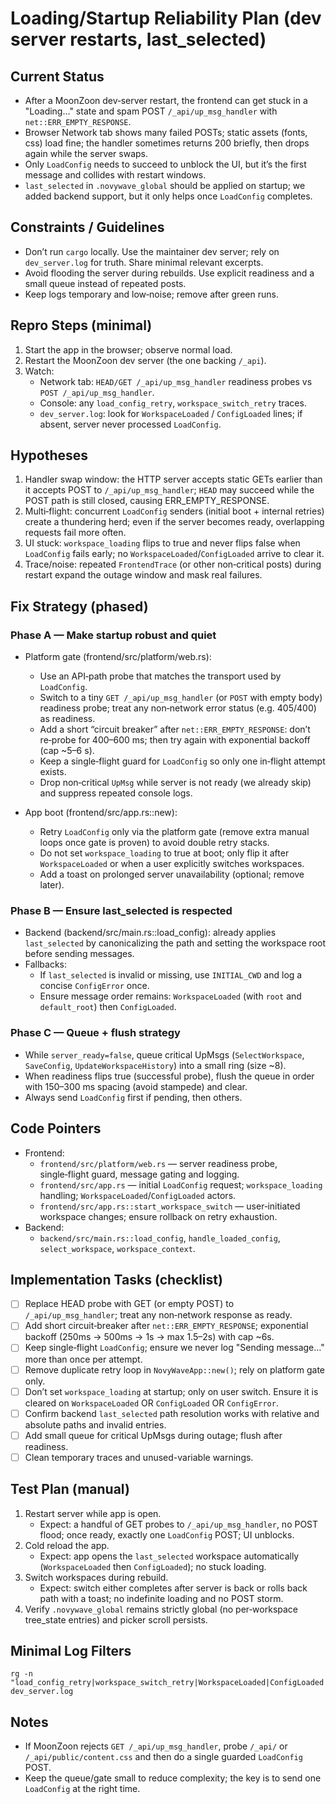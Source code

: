 # Loading/Startup Reliability Plan (dev server restarts, last_selected)

## Current Status
- After a MoonZoon dev‑server restart, the frontend can get stuck in a "Loading…" state and spam POST `/_api/up_msg_handler` with `net::ERR_EMPTY_RESPONSE`.
- Browser Network tab shows many failed POSTs; static assets (fonts, css) load fine; the handler sometimes returns 200 briefly, then drops again while the server swaps.
- Only `LoadConfig` needs to succeed to unblock the UI, but it’s the first message and collides with restart windows.
- `last_selected` in `.novywave_global` should be applied on startup; we added backend support, but it only helps once `LoadConfig` completes.

## Constraints / Guidelines
- Don’t run `cargo` locally. Use the maintainer dev server; rely on `dev_server.log` for truth. Share minimal relevant excerpts.
- Avoid flooding the server during rebuilds. Use explicit readiness and a small queue instead of repeated posts.
- Keep logs temporary and low‑noise; remove after green runs.

## Repro Steps (minimal)
1. Start the app in the browser; observe normal load.
2. Restart the MoonZoon dev server (the one backing `/_api`).
3. Watch:
   - Network tab: `HEAD/GET /_api/up_msg_handler` readiness probes vs `POST /_api/up_msg_handler`.
   - Console: any `load_config_retry`, `workspace_switch_retry` traces.
   - `dev_server.log`: look for `WorkspaceLoaded` / `ConfigLoaded` lines; if absent, server never processed `LoadConfig`.

## Hypotheses
1. Handler swap window: the HTTP server accepts static GETs earlier than it accepts POST to `/_api/up_msg_handler`; `HEAD` may succeed while the POST path is still closed, causing ERR_EMPTY_RESPONSE.
2. Multi‑flight: concurrent `LoadConfig` senders (initial boot + internal retries) create a thundering herd; even if the server becomes ready, overlapping requests fail more often.
3. UI stuck: `workspace_loading` flips to true and never flips false when `LoadConfig` fails early; no `WorkspaceLoaded`/`ConfigLoaded` arrive to clear it.
4. Trace/noise: repeated `FrontendTrace` (or other non‑critical posts) during restart expand the outage window and mask real failures.

## Fix Strategy (phased)

### Phase A — Make startup robust and quiet
- Platform gate (frontend/src/platform/web.rs):
  - Use an API‑path probe that matches the transport used by `LoadConfig`.
  - Switch to a tiny `GET /_api/up_msg_handler` (or `POST` with empty body) readiness probe; treat any non‑network error status (e.g. 405/400) as readiness.
  - Add a short “circuit breaker” after `net::ERR_EMPTY_RESPONSE`: don’t re‑probe for 400–600 ms; then try again with exponential backoff (cap ~5–6 s).
  - Keep a single‑flight guard for `LoadConfig` so only one in‑flight attempt exists.
  - Drop non‑critical `UpMsg` while server is not ready (we already skip) and suppress repeated console logs.

- App boot (frontend/src/app.rs::new):
  - Retry `LoadConfig` only via the platform gate (remove extra manual loops once gate is proven) to avoid double retry stacks.
  - Do not set `workspace_loading` to true at boot; only flip it after `WorkspaceLoaded` or when a user explicitly switches workspaces.
  - Add a toast on prolonged server unavailability (optional; remove later).

### Phase B — Ensure last_selected is respected
- Backend (backend/src/main.rs::load_config): already applies `last_selected` by canonicalizing the path and setting the workspace root before sending messages.
- Fallbacks:
  - If `last_selected` is invalid or missing, use `INITIAL_CWD` and log a concise `ConfigError` once.
  - Ensure message order remains: `WorkspaceLoaded` (with `root` and `default_root`) then `ConfigLoaded`.

### Phase C — Queue + flush strategy
- While `server_ready=false`, queue critical UpMsgs (`SelectWorkspace`, `SaveConfig`, `UpdateWorkspaceHistory`) into a small ring (size ~8).
- When readiness flips true (successful probe), flush the queue in order with 150–300 ms spacing (avoid stampede) and clear.
- Always send `LoadConfig` first if pending, then others.

## Code Pointers
- Frontend:
  - `frontend/src/platform/web.rs` — server readiness probe, single‑flight guard, message gating and logging.
  - `frontend/src/app.rs` — initial `LoadConfig` request; `workspace_loading` handling; `WorkspaceLoaded`/`ConfigLoaded` actors.
  - `frontend/src/app.rs::start_workspace_switch` — user‑initiated workspace changes; ensure rollback on retry exhaustion.
- Backend:
  - `backend/src/main.rs::load_config`, `handle_loaded_config`, `select_workspace`, `workspace_context`.

## Implementation Tasks (checklist)
- [ ] Replace HEAD probe with GET (or empty POST) to `/_api/up_msg_handler`; treat any non‑network response as ready.
- [ ] Add short circuit‑breaker after `net::ERR_EMPTY_RESPONSE`; exponential backoff (250ms → 500ms → 1s → max 1.5–2s) with cap ~6s.
- [ ] Keep single‑flight `LoadConfig`; ensure we never log "Sending message…" more than once per attempt.
- [ ] Remove duplicate retry loop in `NovyWaveApp::new()`; rely on platform gate only.
- [ ] Don’t set `workspace_loading` at startup; only on user switch. Ensure it is cleared on `WorkspaceLoaded` OR `ConfigLoaded` OR `ConfigError`.
- [ ] Confirm backend `last_selected` path resolution works with relative and absolute paths and invalid entries.
- [ ] Add small queue for critical UpMsgs during outage; flush after readiness.
- [ ] Clean temporary traces and unused-variable warnings.

## Test Plan (manual)
1. Restart server while app is open.
   - Expect: a handful of GET probes to `/_api/up_msg_handler`, no POST flood; once ready, exactly one `LoadConfig` POST; UI unblocks.
2. Cold reload the app.
   - Expect: app opens the `last_selected` workspace automatically (`WorkspaceLoaded` then `ConfigLoaded`); no stuck loading.
3. Switch workspaces during rebuild.
   - Expect: switch either completes after server is back or rolls back path with a toast; no indefinite loading and no POST storm.
4. Verify `.novywave_global` remains strictly global (no per‑workspace tree_state entries) and picker scroll persists.

## Minimal Log Filters
```
rg -n "load_config_retry|workspace_switch_retry|WorkspaceLoaded|ConfigLoaded|ConfigError|UpdateWorkspaceHistory" dev_server.log
```

## Notes
- If MoonZoon rejects `GET /_api/up_msg_handler`, probe `/_api/` or `/_api/public/content.css` and then do a single guarded `LoadConfig` POST.
- Keep the queue/gate small to reduce complexity; the key is to send one `LoadConfig` at the right time.

